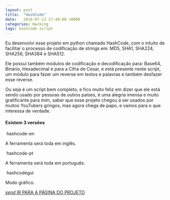 ```yaml
---
layout: post
title:  "HashCode"
date:   2018-07-13 17:40:00 +0000
categories: Hacking
tags: hashcode script
---
```


Eu desenvolvi esse projeto em python chamado HashCode, com o intuito de facilitar o processo de codificação de strings em: MD5, SHA1, SHA224, SHA256, SHA384 e SHA512.

Ele possui também módulos de codificação e decodificação para: Base64, Binário, Hexadecimal e para a Cifra de Cesar, e está presente neste script, um módulo para fazer um reverse em textos e palavras e também desfazer esse reverse.

Ou seja é um script bem completo, e fico muito feliz em dizer que ele está sendo usado por pessoas de outros países, é uma alegria imensa e muito gratificante para mim, saber que esse projeto chegou a ser usados por muitos YouTubers gringos, mas agora chega de papo, e vamos para o que interessa de verdade.



<!-- Section: Popular -->
<section id="hashcode" class="section section-popular scrollspy">
  <div class="container">
    <div class="row">
      <h4 class="center">
        <span class="teal-text">Existem</span> 3 versões</h4>
      <div class="col s12 m4">
        <div class="card">
          <div class="card-image">
            <img src="https://raw.githubusercontent.com/Sup3r-Us3r/HashCode/master/Screenshots/1.png" alt="">
            <span class="card-title">hashcode-en</span>
          </div>
          <div class="card-content">
            <p>A ferramenta será toda em inglês.
            </p>
          </div>
        </div>
      </div>
      <div class="col s12 m4">
        <div class="card">
          <div class="card-image">
            <img src="https://image.ibb.co/mn1egc/resort2.jpg" alt="">
            <span class="card-title">hashcode-pt</span>
          </div>
          <div class="card-content">
            <p>A ferramenta será toda em português.
            </p>
          </div>
        </div>
      </div>
      <div class="col s12 m4">
        <div class="card">
          <div class="card-image">
            <img src="https://raw.githubusercontent.com/Sup3r-Us3r/HashCode/master/Screenshots/20.png" alt="">
            <span class="card-title">hashcodegui</span>
          </div>
          <div class="card-content">
            <p>Modo gráfico.
            </p>
          </div>
        </div>
      </div>
    </div>
    <div class="row">
      <div class="col s12 center">
        <a href="#contact" class="btn btn-large grey darken-3">
          <i class="material-icons left">send</i> IR PARA A PÁGINA DO PROJETO
        </a>
      </div>
    </div>
  </div>
</section>
